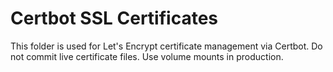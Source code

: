 # Certbot SSL Certificates

This folder is used for Let's Encrypt certificate management via Certbot.
Do not commit live certificate files. Use volume mounts in production.
